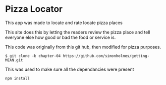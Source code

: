 # Pizza Locator

This app was made to locate and rate locate pizza places

This site does this by letting the readers review the pizza place and tell everyone else how 
good or bad the food or service is.



This code was originally from this git hub, then modified for pizza purposes.

`$ git clone -b chapter-04 https://github.com/simonholmes/getting-MEAN.git`


This was used to make sure all the dependancies were present

`npm install`